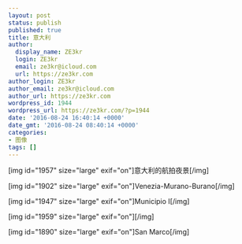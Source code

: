 ```yaml
---
layout: post
status: publish
published: true
title: 意大利
author:
  display_name: ZE3kr
  login: ZE3kr
  email: ze3kr@icloud.com
  url: https://ze3kr.com
author_login: ZE3kr
author_email: ze3kr@icloud.com
author_url: https://ze3kr.com
wordpress_id: 1944
wordpress_url: https://ze3kr.com/?p=1944
date: '2016-08-24 16:40:14 +0000'
date_gmt: '2016-08-24 08:40:14 +0000'
categories:
- 图像
tags: []
---
```

<p>[img id="1957" size="large" exif="on"]意大利的航拍夜景[/img]</p>
<p>[img id="1902" size="large" exif="on"]Venezia-Murano-Burano[/img]</p>
<p><!--more 还有 3 张照片被折叠--></p>
<p>[img id="1947" size="large" exif="on"]Municipio I[/img]</p>
<p>[img id="1959" size="large" exif="on"][/img]</p>
<p>[img id="1890" size="large" exif="on"]San Marco[/img]</p>
